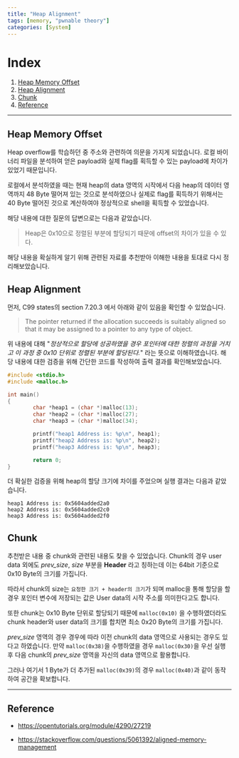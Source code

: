 ```yaml
---
title: "Heap Alignment"
tags: [memory, "pwnable theory"]
categories: [System]
---
```


# Index

1. [Heap Memory Offset](#heap-memory-offset)
2. [Heap Alignment](#heap-alignment)
3. [Chunk](#chunk)
4. [Reference](#refernce)

* * *

## Heap Memory Offset

Heap overflow를 학습하던 중 주소와 관련하여 의문을 가지게 되었습니다. 로컬 바이너리 파일을 분석하여 얻은 payload와 실제 flag를 획득할 수 있는 payload에 차이가 있었기 때문입니다.

로컬에서 분석하였을 때는 현재 heap의 data 영역의 시작에서 다음 heap의 데이터 영역까지 48 Byte 떨어져 있는 것으로 분석하였으나 실제로 flag를 획득하기 위해서는 40 Byte 떨어진 것으로 계산하여야 정상적으로 shell을 획득할 수 있었습니다.

해당 내용에 대한 질문의 답변으로는 다음과 같았습니다.

> Heap은 0x10으로 정렬된 부분에 할당되기 때문에 offset의 차이가 있을 수 있다.

해당 내용을 확실하게 알기 위해 관련된 자료를 추천받아 이해한 내용을 토대로 다시 정리해보았습니다.

## Heap Alignment

먼저, C99 states의 section 7.20.3 에서 아래와 같이 있음을 확인할 수 있었습니다.

> The pointer returned if the allocation succeeds is suitably aligned so that it may be assigned to a pointer to any type of object.

위 내용에 대해 "*정상적으로 할당에 성공하였을 경우 포인터에 대한 정렬의 과정을 거치고 이 과정 중 0x10 단위로 정렬된 부분에 할당된다.*" 라는 뜻으로 이해하였습니다. 해당 내용에 대한 검증을 위해 간단한 코드를 작성하여 출력 결과를 확인해보았습니다.

```c
#include <stdio.h>
#include <malloc.h>

int main()
{
        char *heap1 = (char *)malloc(13);
        char *heap2 = (char *)malloc(27);
        char *heap3 = (char *)malloc(34);

        printf("heap1 Address is: %p\n", heap1);
        printf("heap2 Address is: %p\n", heap2);
        printf("heap3 Address is: %p\n", heap3);

        return 0;
}
```

더 확실한 검증을 위해 heap의 할당 크기에 차이를 주었으며 실행 결과는 다음과 같았습니다.

```
heap1 Address is: 0x5604added2a0
heap2 Address is: 0x5604added2c0
heap3 Address is: 0x5604added2f0
```

## Chunk

추천받은 내용 중 chunk와 관련된 내용도 찾을 수 있었습니다. Chunk의 경우 user data 외에도 *prev\_size*, *size* 부분을 **Header** 라고 칭하는데 이는 64bit 기준으로 0x10 Byte의 크기를 가집니다.

따라서 chunk의 size는 `요청한 크기 + header의 크기`가 되며 malloc을 통해 할당을 할 경우 포인터 변수에 저장되는 값은 User data의 시작 주소를 의미한다고도 합니다.

또한 chunk는 0x10 Byte 단위로 할당되기 때문에 `malloc(0x10)` 을 수행하였더라도 chunk header와 user data의 크기를 합치면 최소 0x20 Byte의 크기를 가집니다.

*prev\_size* 영역의 경우 경우에 따라 이전 chunk의 data 영역으로 사용되는 경우도 있다고 하였습니다. 만약 `malloc(0x38)`을 수행하였을 경우 `malloc(0x30)`을 우선 실행 후 다음 chunk의 *prev\_size* 영역을 자신의 data 영역으로 활용합니다.

그러나 여기서 1 Byte가 더 추가된 `malloc(0x39)`의 경우 `malloc(0x40)`과 같이 동작하여 공간을 확보합니다.

* * *

## Reference

- <https://opentutorials.org/module/4290/27219>

- <https://stackoverflow.com/questions/5061392/aligned-memory-management>
